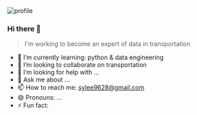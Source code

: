 ![profile](https://i.esdrop.com/d/f/Zv20u5csd3/e9PpjUmWb0.jpg)

### Hi there 👋
> I'm working to become an expert of data in transportation

- 🌱 I’m currently learning: python & data engineering
- 👯 I’m looking to collaborate on transportation
- 🤔 I’m looking for help with ...
- 💬 Ask me about ...
- 📫 How to reach me: sylee9628@gmail.com
- 😄 Pronouns: ...
- ⚡ Fun fact: 

